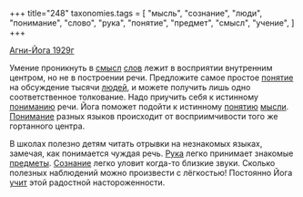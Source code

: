 +++
title="248"
taxonomies.tags = [
 "мысль",
 "сознание",
 "люди",
 "понимание",
 "слово",
 "рука",
 "понятие",
 "предмет",
 "смысл",
 "учение",
]
+++

[Агни-Йога 1929г](/agni/1929)

Умение проникнуть в [смысл](/tags/смысл) [слов](/tags/слово) лежит в восприятии внутренним центром, но не в построении речи. Предложите самое простое [понятие](/tags/понятие) на обсуждение тысячи [людей](/tags/люди), и можете получить лишь одно соответственное толкование. Надо приучить себя к истинному [пониманию](/tags/понимание) речи. Йога поможет подойти к истинному [понятию](/tags/понятие) [мысли](/tags/мысль). [Понимание](/tags/понимание) разных языков происходит от восприимчивости того же гортанного центра.   

В школах полезно детям читать отрывки на незнакомых языках, замечая, как понимается чуждая речь. [Рука](/tags/рука) легко принимает знакомые [предметы](/tags/предмет). [Сознание](/tags/сознание) легко уловит когда-то близкие звуки. Сколько полезных наблюдений можно произвести с лёгкостью! Постоянно Йога [учит](/tags/учение) этой радостной настороженности.